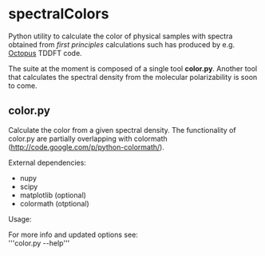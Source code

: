 spectralColors
==============

Python utility to calculate the color of physical samples with spectra obtained from *first principles* calculations
such has produced by e.g. [Octopus](http://www.tddft.org/programs/octopus) TDDFT code.

The suite at the moment is composed of a single tool **color.py**. Another tool that calculates the spectral density 
from the molecular polarizability is soon to come.



## color.py

Calculate the color from a given spectral density.
The functionality of color.py are partially overlapping with colormath (http://code.google.com/p/python-colormath/).

External dependencies:
* nupy
* scipy
* matplotlib (optional)
* colormath (otptional)


Usage:

For more info and updated options see:  
'''color.py --help''' 

